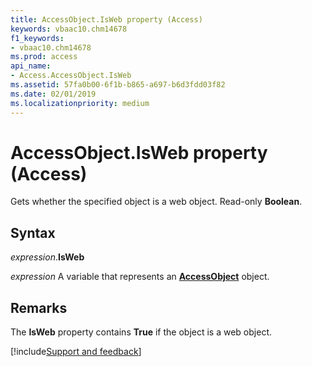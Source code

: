```yaml
---
title: AccessObject.IsWeb property (Access)
keywords: vbaac10.chm14678
f1_keywords:
- vbaac10.chm14678
ms.prod: access
api_name:
- Access.AccessObject.IsWeb
ms.assetid: 57fa0b00-6f1b-b865-a697-b6d3fdd03f82
ms.date: 02/01/2019
ms.localizationpriority: medium
---
```



# AccessObject.IsWeb property (Access)

Gets whether the specified object is a web object. Read-only **Boolean**.


## Syntax

_expression_.**IsWeb**

_expression_ A variable that represents an **[AccessObject](Access.AccessObject.md)** object.


## Remarks

The **IsWeb** property contains **True** if the object is a web object.




[!include[Support and feedback](~/includes/feedback-boilerplate.md)]
